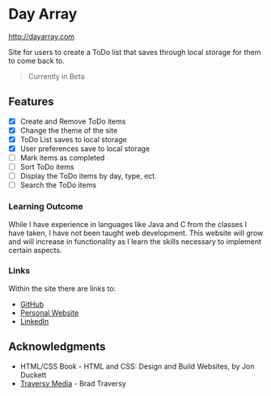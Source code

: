 # Day Array

http://dayarray.com

Site for users to create a ToDo list that saves through local storage for them to come back to.

> Currently in Beta

## Features

- [x] Create and Remove ToDo items
- [x] Change the theme of the site
- [x] ToDo List saves to local storage
- [x] User preferences save to local storage
- [ ] Mark items as completed
- [ ] Sort ToDo items
- [ ] Display the ToDo items by day, type, ect.
- [ ] Search the ToDo items

### Learning Outcome

While I have experience in languages like Java and C from the classes I have taken, I have not been taught web development. This website will grow and will increase in functionality as I learn the skills necessary to implement certain aspects.

### Links

Within the site there are links to:

* [GitHub](https://github.com/Domenick97)
* [Personal Website](http://domenickdibiase.com)
* [LinkedIn](https://www.linkedin.com/in/domenickd)

## Acknowledgments

* HTML/CSS Book - HTML and CSS: Design and Build Websites, by Jon Duckett
* [Traversy Media](https://www.traversymedia.com/) - Brad Traversy
